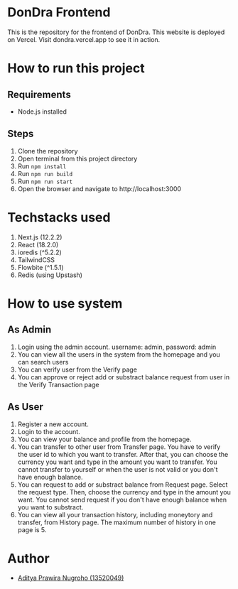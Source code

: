 # DonDra Frontend
This is the repository for the frontend of DonDra. This website is deployed on Vercel. Visit <a>dondra.vercel.app</a> to see it in action.

# How to run this project
## Requirements
- Node.js installed
## Steps
1. Clone the repository
2. Open terminal from this project directory
3. Run `npm install`
4. Run `npm run build`
5. Run `npm run start`
6. Open the browser and navigate to <a>http://localhost:3000</a>

# Techstacks used
1. Next.js (12.2.2)
2. React (18.2.0)
3. ioredis (^5.2.2)
4. TailwindCSS
6. Flowbite (^1.5.1)
7. Redis (using Upstash)

# How to use system
## As Admin
1. Login using the admin account. username: admin, password: admin
2. You can view all the users in the system from the homepage and you can search users
3. You can verify user from the Verify page
4. You can approve or reject add or substract balance request from user in the Verify Transaction page

## As User
1. Register a new account.
2. Login to the account.
3. You can view your balance and profile from the homepage.
4. You can transfer to other user from Transfer page. You have to verify the user id to which you want to transfer. After that, you can choose the currency you want and type in the amount you want to transfer. You cannot transfer to yourself or when the user is not valid or you don't have enough balance.
5. You can request to add or substract balance from Request page. Select the request type. Then, choose the currency and type in the amount you want. You cannot send request if you don't have enough balance when you want to substract.
6. You can view all your transaction history, including moneytory and transfer, from History page. The maximum number of history in one page is 5.

# Author
- <a href = "https://github.com/Adityapnn811">Aditya Prawira Nugroho (13520049)</a>